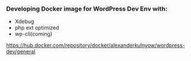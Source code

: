 ### Developing Docker image for WordPress Dev Env with:
* Xdebug
* php ext optimized
* wp-cli(coming)

https://hub.docker.com/repository/docker/alexanderkulnyow/wordpress-dev/general
